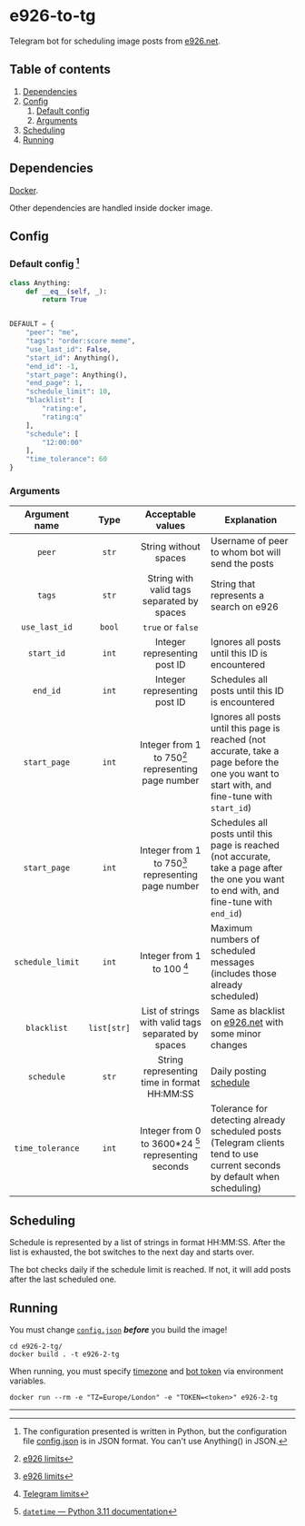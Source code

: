 # e926-to-tg

Telegram bot for scheduling image posts from [e926.net](https://e926.net).


## Table of contents
1. [Dependencies](#dependencies)
2. [Config](#config)
   1. [Default config](#default-config-1)
   2. [Arguments](#arguments)
3. [Scheduling](#scheduling)
4. [Running](#running)


## Dependencies

[Docker](https://docs.docker.com/engine/install/).

Other dependencies are handled inside docker image.


## Config

### Default config [^1]

```python
class Anything:
    def __eq__(self, _):
        return True


DEFAULT = {
    "peer": "me",
    "tags": "order:score meme",
    "use_last_id": False,
    "start_id": Anything(),
    "end_id": -1,
    "start_page": Anything(),
    "end_page": 1,
    "schedule_limit": 10,
    "blacklist": [
        "rating:e",
        "rating:q"
    ],
    "schedule": [
        "12:00:00"
    ],
    "time_tolerance": 60
}
```


### Arguments

|  Argument name   |    Type     |                  Acceptable values                  | Explanation                                                                                                                                   |
|:----------------:|:-----------:|:---------------------------------------------------:|-----------------------------------------------------------------------------------------------------------------------------------------------|
|      `peer`      |    `str`    |                String without spaces                | Username of peer to whom bot will send the posts                                                                                              |
|      `tags`      |    `str`    |     String with valid tags separated by spaces      | String that represents a search on e926                                                                                                       |
|  `use_last_id`   |   `bool`    |                  `true` or `false`                  |                                                                                                                                               |
|    `start_id`    |    `int`    |            Integer representing post ID             | Ignores all posts until this ID is encountered                                                                                                |
|     `end_id`     |    `int`    |            Integer representing post ID             | Schedules all posts until this ID is encountered                                                                                              |
|   `start_page`   |    `int`    | Integer from 1 to 750[^2] representing page number  | Ignores all posts until this page is reached (not accurate, take a page before the one you want to start with, and fine-tune with `start_id`) |
|   `start_page`   |    `int`    | Integer from 1 to 750[^2] representing page number  | Schedules all posts until this page is reached (not accurate, take a page after the one you want to end with, and fine-tune with `end_id`)    |
| `schedule_limit` |    `int`    |             Integer from 1 to 100 [^3]              | Maximum numbers of scheduled messages (includes those already scheduled)                                                                      |
|   `blacklist`    | `list[str]` | List of strings with valid tags separated by spaces | Same as blacklist on [e926.net](https://e926.net) with some minor changes                                                                     |
|    `schedule`    |    `str`    |     String representing time in format HH:MM:SS     | Daily posting [schedule](#scheduling)                                                                                                         |
| `time_tolerance` |    `int`    | Integer from 0 to 3600*24 [^4] representing seconds | Tolerance for detecting already scheduled posts (Telegram clients tend to use current seconds by default when scheduling)                     |


## Scheduling

Schedule is represented by a list of strings in format HH:MM:SS. After the list is exhausted, the bot switches to the next day and starts over.

The bot checks daily if the schedule limit is reached. If not, it will add posts after the last scheduled one.


## Running

You must change [`config.json`](/config.json) ***before*** you build the image!
```shell
cd e926-2-tg/
docker build . -t e926-2-tg
```

When running, you must specify [timezone](https://en.wikipedia.org/wiki/List_of_tz_database_time_zones#List) and [bot token](https://core.telegram.org/bots/features#creating-a-new-bot) via environment variables.
```shell
docker run --rm -e "TZ=Europe/London" -e "TOKEN=<token>" e926-2-tg
```

---
[^1]: The configuration presented is written in Python, but the configuration file [config.json](/config.json) is in JSON format. You can't use Anything() in JSON.
[^2]: [e926 limits](https://e926.net/help/api#posts_list)
[^3]: [Telegram limits](https://limits.tginfo.me/)
[^4]: [`datetime` — Python 3.11 documentation](https://docs.python.org/3.11/library/datetime.html#timedelta-objects)
